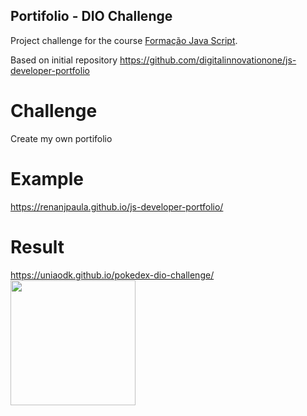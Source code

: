 ## Portifolio - DIO Challenge

Project challenge for the course [Formação Java Script](https://www.dio.me/bootcamp/formacao-javascript-developer).

Based on initial repository https://github.com/digitalinnovationone/js-developer-portfolio

# Challenge
Create my own portifolio

# Example
https://renanjpaula.github.io/js-developer-portfolio/

# Result

https://uniaodk.github.io/pokedex-dio-challenge/
<img src="https://github.com/uniaodk/curriculum-dio-challenge/assets/52884069/a2efc25f-580b-4113-b759-3ce7bb2d151a" width="200"/>

